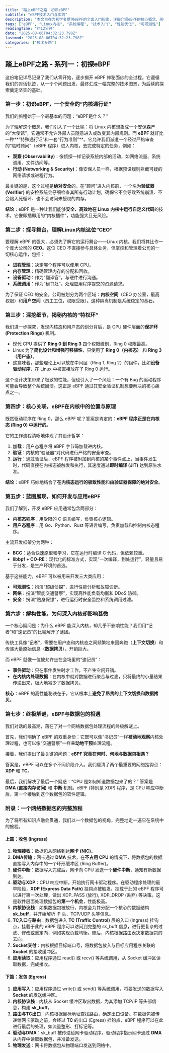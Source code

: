 ```yaml
---
title: "踏上eBPF之路：初识eBPF"
subtitle: "eBPF技术入门与实践"
description: "本文旨在为初学者提供eBPF的全面入门指南，详细介绍eBPF的核心概念、架构原理及其在现代系统中的应用。通过阅读本文，您将能够快速掌握eBPF的基础知识，为进一步深入学习和实践打下坚实基础。"
tags: ["eBPF", "Linux内核", "系统编程", "技术入门", "性能优化", "可观测性"]
readingTime: "约12分钟"
date: "2025-08-06T04:32:23.798Z"
lastmod: "2025-08-06T04:32:23.798Z"
categories: ["技术专题"]
---
```


## **踏上eBPF之路 \- 系列一：初探eBPF**

这份笔记详尽记录了我们从零开始，逐步揭开 eBPF 神秘面纱的全过程。它遵循我们的对话轨迹，从一个个问题出发，最终汇成一幅完整的技术图景，为后续的探索奠定坚实的基础。

### **第一步：初识eBPF，一个安全的“内核通行证”**

我们的旅程始于一个最基本的问题：“eBPF是什么？”

为了理解这个概念，我们引入了一个比喻：将 Linux 内核想象成一个安保森严的“大使馆”，它通常不允许外部人员随意进入或改变其内部规则。而 **eBPF** 就好比一种\*\*“特殊通行证”和一套“行为准则”\*\*。它允许我们派遣一个经过严格审查的“临时顾问”（eBPF 程序）进入内核，去完成特定的任务，例如：

* **观察 (Observability)**：像侦探一样记录系统内部的活动，如网络流量、系统调用、文件访问等。  
* **行动 (Networking & Security)**：像安保人员一样，根据预设规则拦截可疑的网络请求或进程行为。

最关键的是，这个过程是**绝对安全**的。在“顾问”进入内核前，一个名为**验证器 (Verifier)** 的安检系统会仔细检查其所有行动计划，确保它不会导致系统崩溃、不会陷入死循环、也不会访问未授权的内存。

**结论**：eBPF 是一种让我们能够**安全、高效地在 Linux 内核中运行自定义代码**的技术，它像即插即用的“内核插件”，功能强大且无风险。

### **第二步：探寻舞台，理解Linux内核这位“CEO”**

要理解 eBPF 的强大，必须先了解它的运行舞台——Linux 内核。我们将其比作一个庞大公司的 **CEO**。这位 CEO 不直接参与具体业务，但掌控和管理着公司的一切核心运作，包括：

* **进程管理**：决定哪个程序可以使用 CPU。  
* **内存管理**：精确管理内存的分配和回收。  
* **设备驱动**：作为“翻译官”，与硬件进行沟通。  
* **系统调用**：作为“秘书处”，处理应用程序提交的资源请求。

为了保证 CEO 的安全，公司被划分为两个区域：**内核空间**（CEO 办公室，最高权限）和**用户空间**（员工工位，权限受限）。这种隔离机制是系统稳定的基石。

### **第三步：深挖细节，揭秘内核的“特权环”**

我们进一步探究，发现内核态和用户态的划分背后，是 CPU 硬件层面的**保护环 (Protection Rings)** 机制。

* 现代 CPU 提供了 **Ring 0 到 Ring 3** 四个权限级别，Ring 0 权限最高。  
* Linux 为了**简化设计和增强可移植性**，只使用了 **Ring 0（内核态）** 和 **Ring 3（用户态）**。  
* 这意味着，那些理论上可以放在中间层（Ring 1, Ring 2）的组件，比如**设备驱动程序**，在 Linux 中被直接放在了 Ring 0 运行。

这个设计决策带来了极致的性能，但也引入了一个风险：一个有 Bug 的驱动程序可能会导致整个系统崩溃。这正是 eBPF 通过其安全验证机制想要解决的核心痛点之一。

### **第四步：核心关联，eBPF在内核中的位置与原理**

既然驱动程序在 Ring 0，那么 eBPF 呢？答案是肯定的：**eBPF 程序正是在内核态 (Ring 0\) 中运行的。**

它的工作流程清晰地体现了其设计哲学：

1. **加载**：用户态程序将 eBPF 字节码加载进内核。  
2. **验证**：内核的“验证器”对代码进行严格的安全审查。  
3. **运行**：通过验证后，eBPF 程序被附加到内核的某个事件点上，当事件发生时，代码直接在内核态被触发和执行，其速度通过**即时编译 (JIT)** 达到原生水准。

**结论**：eBPF 巧妙地结合了**在内核态运行的极致性能**和**由验证器保障的绝对安全**。

### **第五步：蓝图展现，如何开发与应用eBPF**

我们了解到，开发 eBPF 应用通常包含两部分：

* **内核态程序**：用受限的 C 语言编写，负责核心逻辑。  
* **用户态程序**：用 Go、Python、Rust 等语言编写，负责加载和控制内核态程序。

主流开发框架分为两种：

* **BCC**：适合快速原型和学习，它在运行时编译 C 代码，但依赖较重。  
* **libbpf \+ CO-RE**：现代化的标准方式，实现“一次编译，到处运行”，轻量且易于分发，是生产环境的首选。

基于这些能力，eBPF 可以被用来开发三大类应用：

* **可观测性**：扮演“超级侦探”，进行性能分析和故障诊断。  
* **网络**：扮演“智能交通警察”，实现高性能负载均衡和 DDoS 防御。  
* **安全**：扮演“贴身保镖”，进行运行时安全监控和系统调用过滤。

### **第六步：解构性能，为何深入内核却影响甚微**

一个核心疑问是：为什么 eBPF 能深入内核，却几乎不影响性能？我们用“记者”和“速记员”的比喻解开了谜团。

传统工具像“记者”，需要在用户态和内核态之间频繁地来回奔跑（**上下文切换**）和传递大量原始信息（**数据拷贝**），开销巨大。

而 eBPF 就像一位被允许坐在会场里的“速记员”：

* **事件驱动**：只在事件发生时才工作，不产生空闲开销。  
* **在内核内处理数据**：在内核中就对数据进行聚合与过滤，只将最终的小量结果传递出来，极大地减少了数据拷贝。

**核心**：eBPF 的高性能秘诀在于，它从根本上**避免了昂贵的上下文切换和数据拷贝**。

### **第七步：终极解谜，eBPF与数据包的相遇**

我们对话的最高潮，落在了对一个网络数据包处理流程的终极解谜上。

首先，我们明确了 eBPF 的双重身份：它既可以像“书记员”一样**被动地观察**内核处理过程，也可以像“交通警察”一样**主动地干预**处理流程。

接着，我们提出了最关键的问题：**eBPF 究竟在何时、何地与数据包相遇？**

答案是，eBPF 可以在多个不同阶段介入。我们厘清了两个最重要的网络挂钩点：**XDP** 和 **TC**。

最后，我们解决了最后一个疑惑：“CPU 是如何知道数据包来了的？” 答案是 **DMA (直接内存访问)** 和 **中断** 机制。eBPF (特别是 XDP) 程序，是 CPU 响应中断后，第一个接触到这个数据包的软件逻辑。

### **附录：一个网络数据包的完整旅程**

为了将所有知识点融会贯通，我们以一个数据包的视角，完整地走一遍它在系统中的旅程。

#### **上篇：收包 (Ingress)**

1. **物理接收**：数据包从网络到达**网卡 (NIC)**。  
2. **DMA传输**：网卡通过 **DMA** 技术，在**不占用 CPU** 的情况下，将数据包的数据直接写入内存中的一个环形缓冲区 (Ring Buffer)。  
3. **硬件中断**：数据写入完成后，网卡向 CPU 发送一个**硬件中断**，通知有新数据到达。  
4. **驱动与XDP**：CPU 响应中断，开始执行网卡驱动程序。在驱动程序处理的最早阶段，**XDP (Express Data Path)** 挂钩点被触发。挂载于此的 eBPF 程序可以进行第一次处理，做出 XDP\_PASS (放行), XDP\_DROP (丢弃) 等决策。这是软件层面处理数据包的**第一个机会**，性能极高。  
5. **内核协议栈**：如果数据包被放行，内核会为其分配一个核心的数据结构 **sk\_buff**，并开始解析 IP 头、TCP/UDP 头等信息。  
6. **TC入口与路由**：数据包进入 **TC (Traffic Control)** 层的入口 (Ingress) 挂钩点，挂载于此的 eBPF 程序可以访问到完整的 sk\_buff 信息，进行更复杂的过滤、修改或重定向，例如实现负载均衡。随后，内核根据路由表决定数据包的去向。  
7. **Socket交付**：内核根据目标端口号，将数据包放入与目标应用程序关联的 **Socket** 的接收缓冲区。  
8. **应用读取**：应用程序通过 read() 或 recv() 等系统调用，从 Socket 缓冲区读取数据，完成接收。

#### **下篇：发包 (Egress)**

1. **应用写入**：应用程序通过 write() 或 send() 等系统调用，将要发送的数据写入 **Socket** 的发送缓冲区。  
2. **内核协议栈**：内核从 Socket 缓冲区取出数据，为其添加 TCP/IP 等头部信息，构建 **sk\_buff**。  
3. **路由与TC出口**：内核根据目标地址查找路由，确定出口设备。在数据包被传递给网卡驱动之前，会经过 **TC** 的出口 (Egress) 挂钩点，eBPF 程序可以在此进行最后的处理，如流量整形、打标记等。  
4. **驱动与DMA**：sk\_buff 被传递给网卡驱动程序。驱动程序指示网卡通过 **DMA** 从内存中读取数据包，并准备发送。  
5. **物理发送**：网卡将数据包从物理端口发送到网络中。